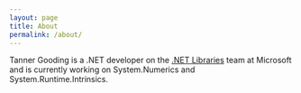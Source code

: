 ```yaml
---
layout: page
title: About
permalink: /about/
---
```


<p>Tanner Gooding is a .NET developer on the <a href="https://github.com/dotnet/runtime">.NET Libraries</a> team at Microsoft and is currently working on System.Numerics and System.Runtime.Intrinsics.</p>
